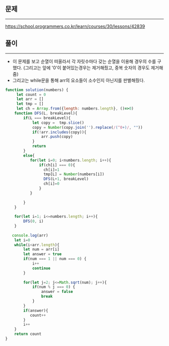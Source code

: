 ## 문제
----
https://school.programmers.co.kr/learn/courses/30/lessons/42839


## 풀이
----
- 이 문제를 보고 순열이 떠올라서 각 자릿수마다 갖는 순열을 이용해 경우의 수를 구했다. (그리고는 앞에 '0'이 붙어있는경우는 제거해줬고, 중복 숫자의 경우도 제거해줌)
- 그리고는 while문을 통해 arr의 요소들이 소수인지 아닌지를 판별해줬다.


```jsx
function solution(numbers) {
     let count = 0
     let arr = []
     let tmp = []
     let ch = Array.from({length: numbers.length}, ()=>0)
    function DFS(L, breakLevel){
        if(L === breakLevel){
            let copy =  tmp.slice()
            copy = Number(copy.join('').replace(/(^0+)/, ""))
            if(!arr.includes(copy)){
                arr.push(copy)     
            }       
            return
        }
        else{
           for(let i=0; i<numbers.length; i++){
               if(ch[i] === 0){
                 ch[i]=1  
                 tmp[L] = Number(numbers[i])
                 DFS(L+1, breakLevel)
                 ch[i]=0  
               }
           }
            
        }
    }
    
    for(let i=1; i<=numbers.length; i++){
        DFS(0, i)
    }
    
   console.log(arr)
    let i=0
    while(i<arr.length){
        let num = arr[i]
        let answer = true
        if(num === 1 || num === 0) {
            i++
            continue
        }
       
        for(let j=2; j<=Math.sqrt(num); j++){
            if(num % j === 0) {
                answer = false
                break
            }
        }
        if(answer){
           count++
        }
        i++
    }
    return count
}
```




